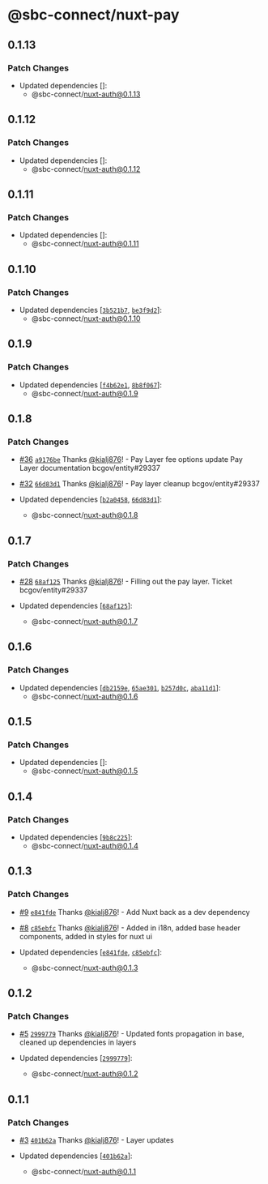 # @sbc-connect/nuxt-pay

## 0.1.13

### Patch Changes

- Updated dependencies []:
  - @sbc-connect/nuxt-auth@0.1.13

## 0.1.12

### Patch Changes

- Updated dependencies []:
  - @sbc-connect/nuxt-auth@0.1.12

## 0.1.11

### Patch Changes

- Updated dependencies []:
  - @sbc-connect/nuxt-auth@0.1.11

## 0.1.10

### Patch Changes

- Updated dependencies [[`3b521b7`](https://github.com/bcgov/connect-nuxt/commit/3b521b70bf1a0cc5a0feea63a825ef5544347aa8), [`be3f9d2`](https://github.com/bcgov/connect-nuxt/commit/be3f9d2eb93e8bd6da134e69ff1de4676b8c21f9)]:
  - @sbc-connect/nuxt-auth@0.1.10

## 0.1.9

### Patch Changes

- Updated dependencies [[`f4b62e1`](https://github.com/bcgov/connect-nuxt/commit/f4b62e19570ed062399ce7d23ce07abcf682285f), [`8b8f067`](https://github.com/bcgov/connect-nuxt/commit/8b8f067aba4cda2cd2cd8de5c6f74ccc24eaf822)]:
  - @sbc-connect/nuxt-auth@0.1.9

## 0.1.8

### Patch Changes

- [#36](https://github.com/bcgov/connect-nuxt/pull/36) [`a9176be`](https://github.com/bcgov/connect-nuxt/commit/a9176be460388cba2df53cdfb49e4fd2dfd3d324) Thanks [@kialj876](https://github.com/kialj876)! - Pay Layer fee options update
  Pay Layer documentation
  bcgov/entity#29337

- [#32](https://github.com/bcgov/connect-nuxt/pull/32) [`66d83d1`](https://github.com/bcgov/connect-nuxt/commit/66d83d14b2ec7950057dd39a4d876a8c4096923f) Thanks [@kialj876](https://github.com/kialj876)! - Pay layer cleanup bcgov/entity#29337

- Updated dependencies [[`b2a0458`](https://github.com/bcgov/connect-nuxt/commit/b2a04587d5408d213d463ef6161b701ca597ef86), [`66d83d1`](https://github.com/bcgov/connect-nuxt/commit/66d83d14b2ec7950057dd39a4d876a8c4096923f)]:
  - @sbc-connect/nuxt-auth@0.1.8

## 0.1.7

### Patch Changes

- [#28](https://github.com/bcgov/connect-nuxt/pull/28) [`68af125`](https://github.com/bcgov/connect-nuxt/commit/68af1259b87846f42010026977411481e53ca8fb) Thanks [@kialj876](https://github.com/kialj876)! - Filling out the pay layer. Ticket bcgov/entity#29337

- Updated dependencies [[`68af125`](https://github.com/bcgov/connect-nuxt/commit/68af1259b87846f42010026977411481e53ca8fb)]:
  - @sbc-connect/nuxt-auth@0.1.7

## 0.1.6

### Patch Changes

- Updated dependencies [[`db2159e`](https://github.com/bcgov/connect-nuxt/commit/db2159ebc4b310c1c24986ca8ef85b5435fd50c8), [`65ae301`](https://github.com/bcgov/connect-nuxt/commit/65ae301972b39cfed8550e49c1209133674528a4), [`b257d0c`](https://github.com/bcgov/connect-nuxt/commit/b257d0c874138e56ae0b5d79ec6e5a7b30acec8b), [`aba11d1`](https://github.com/bcgov/connect-nuxt/commit/aba11d1303ab1b19b3a51c27959766c4ee0cd5d8)]:
  - @sbc-connect/nuxt-auth@0.1.6

## 0.1.5

### Patch Changes

- Updated dependencies []:
  - @sbc-connect/nuxt-auth@0.1.5

## 0.1.4

### Patch Changes

- Updated dependencies [[`9b8c225`](https://github.com/bcgov/connect-nuxt/commit/9b8c225a011e3c89c9b490e93a554f55a4e29b78)]:
  - @sbc-connect/nuxt-auth@0.1.4

## 0.1.3

### Patch Changes

- [#9](https://github.com/bcgov/connect-nuxt/pull/9) [`e841fde`](https://github.com/bcgov/connect-nuxt/commit/e841fde27630d63efb2c152cd78d92b1193d1d5e) Thanks [@kialj876](https://github.com/kialj876)! - Add Nuxt back as a dev dependency

- [#8](https://github.com/bcgov/connect-nuxt/pull/8) [`c85ebfc`](https://github.com/bcgov/connect-nuxt/commit/c85ebfc879e19cce307b109c9d38044f71f482d2) Thanks [@kialj876](https://github.com/kialj876)! - Added in i18n, added base header components, added in styles for nuxt ui

- Updated dependencies [[`e841fde`](https://github.com/bcgov/connect-nuxt/commit/e841fde27630d63efb2c152cd78d92b1193d1d5e), [`c85ebfc`](https://github.com/bcgov/connect-nuxt/commit/c85ebfc879e19cce307b109c9d38044f71f482d2)]:
  - @sbc-connect/nuxt-auth@0.1.3

## 0.1.2

### Patch Changes

- [#5](https://github.com/bcgov/connect-nuxt/pull/5) [`2999779`](https://github.com/bcgov/connect-nuxt/commit/29997796bd3908b2c5ba04319b26cbb00bffe0fc) Thanks [@kialj876](https://github.com/kialj876)! - Updated fonts propagation in base, cleaned up dependencies in layers

- Updated dependencies [[`2999779`](https://github.com/bcgov/connect-nuxt/commit/29997796bd3908b2c5ba04319b26cbb00bffe0fc)]:
  - @sbc-connect/nuxt-auth@0.1.2

## 0.1.1

### Patch Changes

- [#3](https://github.com/bcgov/connect-nuxt/pull/3) [`401b62a`](https://github.com/bcgov/connect-nuxt/commit/401b62a465c338cb745c14db645797ffaac1ddab) Thanks [@kialj876](https://github.com/kialj876)! - Layer updates

- Updated dependencies [[`401b62a`](https://github.com/bcgov/connect-nuxt/commit/401b62a465c338cb745c14db645797ffaac1ddab)]:
  - @sbc-connect/nuxt-auth@0.1.1
